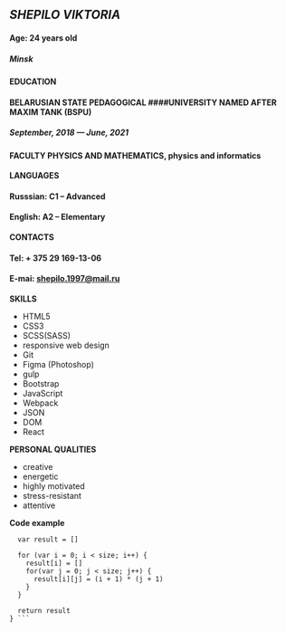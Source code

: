 ## *SHEPILO VIKTORIA*

#### Age: 24 years old
##### Minsk

**EDUCATION**
#### BELARUSIAN STATE PEDAGOGICAL ####UNIVERSITY NAMED AFTER MAXIM TANK (BSPU)
##### September, 2018 — June, 2021
#### FACULTY PHYSICS AND MATHEMATICS, physics and informatics

**LANGUAGES**
#### Russsian: C1 – Advanced
#### English: A2 – Elementary

**CONTACTS**
#### Tel: + 375 29 169-13-06
#### E-mai: [shepilo.1997@mail.ru](shepilo.1997@mail.ru)

**SKILLS**
*	HTML5
*	CSS3
*	SCSS(SASS)
*	responsive web design
*	Git
*	Figma (Photoshop)
*	gulp	
*	Bootstrap
*	JavaScript
*	Webpack
*	JSON
*	DOM
*	React


**PERSONAL QUALITIES**
*	creative
*	energetic
*	highly motivated
*	stress-resistant
*	attentive	

**Code example**
``` multiplicationTable = function(size) {
  var result = []

  for (var i = 0; i < size; i++) {
    result[i] = []
    for(var j = 0; j < size; j++) {
      result[i][j] = (i + 1) * (j + 1)
    }
  }
  
  return result
} ```